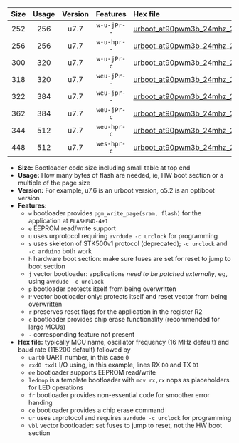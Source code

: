 |Size|Usage|Version|Features|Hex file|
|:-:|:-:|:-:|:-:|:--|
|252|256|u7.7|`w-u-jPr--`|[urboot_at90pwm3b_24mhz_230400bps_uart0_rxd4_txd3_lednop_ur_vbl.hex](https://raw.githubusercontent.com/stefanrueger/urboot.hex/main/mcus/at90pwm3b/fcpu_24mhz/230400_bps/urboot_at90pwm3b_24mhz_230400bps_uart0_rxd4_txd3_lednop_ur_vbl.hex)|
|256|256|u7.7|`w-u-hpr--`|[urboot_at90pwm3b_24mhz_230400bps_uart0_rxd4_txd3_lednop_fr_ur.hex](https://raw.githubusercontent.com/stefanrueger/urboot.hex/main/mcus/at90pwm3b/fcpu_24mhz/230400_bps/urboot_at90pwm3b_24mhz_230400bps_uart0_rxd4_txd3_lednop_fr_ur.hex)|
|300|320|u7.7|`w-u-jPr-c`|[urboot_at90pwm3b_24mhz_230400bps_uart0_rxd4_txd3_lednop_fr_ce_ur_vbl.hex](https://raw.githubusercontent.com/stefanrueger/urboot.hex/main/mcus/at90pwm3b/fcpu_24mhz/230400_bps/urboot_at90pwm3b_24mhz_230400bps_uart0_rxd4_txd3_lednop_fr_ce_ur_vbl.hex)|
|318|320|u7.7|`weu-jPr--`|[urboot_at90pwm3b_24mhz_230400bps_uart0_rxd4_txd3_ee_lednop_ur_vbl.hex](https://raw.githubusercontent.com/stefanrueger/urboot.hex/main/mcus/at90pwm3b/fcpu_24mhz/230400_bps/urboot_at90pwm3b_24mhz_230400bps_uart0_rxd4_txd3_ee_lednop_ur_vbl.hex)|
|322|384|u7.7|`weu-jpr--`|[urboot_at90pwm3b_24mhz_230400bps_uart0_rxd4_txd3_ee_lednop_fr_ur_vbl.hex](https://raw.githubusercontent.com/stefanrueger/urboot.hex/main/mcus/at90pwm3b/fcpu_24mhz/230400_bps/urboot_at90pwm3b_24mhz_230400bps_uart0_rxd4_txd3_ee_lednop_fr_ur_vbl.hex)|
|362|384|u7.7|`weu-jPr-c`|[urboot_at90pwm3b_24mhz_230400bps_uart0_rxd4_txd3_ee_lednop_fr_ce_ur_vbl.hex](https://raw.githubusercontent.com/stefanrueger/urboot.hex/main/mcus/at90pwm3b/fcpu_24mhz/230400_bps/urboot_at90pwm3b_24mhz_230400bps_uart0_rxd4_txd3_ee_lednop_fr_ce_ur_vbl.hex)|
|344|512|u7.7|`weu-hpr-c`|[urboot_at90pwm3b_24mhz_230400bps_uart0_rxd4_txd3_ee_lednop_fr_ce_ur.hex](https://raw.githubusercontent.com/stefanrueger/urboot.hex/main/mcus/at90pwm3b/fcpu_24mhz/230400_bps/urboot_at90pwm3b_24mhz_230400bps_uart0_rxd4_txd3_ee_lednop_fr_ce_ur.hex)|
|448|512|u7.7|`wes-hpr-c`|[urboot_at90pwm3b_24mhz_230400bps_uart0_rxd4_txd3_ee_lednop_fr_ce.hex](https://raw.githubusercontent.com/stefanrueger/urboot.hex/main/mcus/at90pwm3b/fcpu_24mhz/230400_bps/urboot_at90pwm3b_24mhz_230400bps_uart0_rxd4_txd3_ee_lednop_fr_ce.hex)|

- **Size:** Bootloader code size including small table at top end
- **Usage:** How many bytes of flash are needed, ie, HW boot section or a multiple of the page size
- **Version:** For example, u7.6 is an urboot version, o5.2 is an optiboot version
- **Features:**
  + `w` bootloader provides `pgm_write_page(sram, flash)` for the application at `FLASHEND-4+1`
  + `e` EEPROM read/write support
  + `u` uses urprotocol requiring `avrdude -c urclock` for programming
  + `s` uses skeleton of STK500v1 protocol (deprecated); `-c urclock` and `-c arduino` both work
  + `h` hardware boot section: make sure fuses are set for reset to jump to boot section
  + `j` vector bootloader: applications *need to be patched externally*, eg, using `avrdude -c urclock`
  + `p` bootloader protects itself from being overwritten
  + `P` vector bootloader only: protects itself and reset vector from being overwritten
  + `r` preserves reset flags for the application in the register R2
  + `c` bootloader provides chip erase functionality (recommended for large MCUs)
  + `-` corresponding feature not present
- **Hex file:** typically MCU name, oscillator frequency (16 MHz default) and baud rate (115200 default) followed by
  + `uart0` UART number, in this case `0`
  + `rxd0 txd1` I/O using, in this example, lines RX `D0` and TX `D1`
  + `ee` bootloader supports EEPROM read/write
  + `lednop` is a template bootloader with `mov rx,rx` nops as placeholders for LED operations
  + `fr` bootloader provides non-essential code for smoother error handing
  + `ce` bootloader provides a chip erase command
  + `ur` uses urprotocol and requires `avrdude -c urclock` for programming
  + `vbl` vector bootloader: set fuses to jump to reset, not the HW boot section
